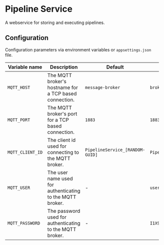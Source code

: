 # Pipeline Service

A webservice for storing and executing pipelines.

## Configuration

Configuration parameters via environment variables or `appsettings.json` file.

| Variable name | Description | Default | Example |
| ------ | ------ | ------ | ------ |
| `MQTT_HOST` | The MQTT broker's hostname for a TCP based connection. | `message-broker` | `broker.hivemq.com` |
| `MQTT_PORT` | The MQTT broker's port for a TCP based connection. | `1883` | `1883` |
| `MQTT_CLIENT_ID` | The client id used for connecting to the MQTT broker. | `PipelineService_[RANDOM-GUID]` | `PipelineService_1` |
| `MQTT_USER` | The user name used for authenticating to the MQTT broker. | - | `username` |
| `MQTT_PASSWORD` | The password used for authenticating to the MQTT broker. | - | `I1X9jWbCzg6Z` |